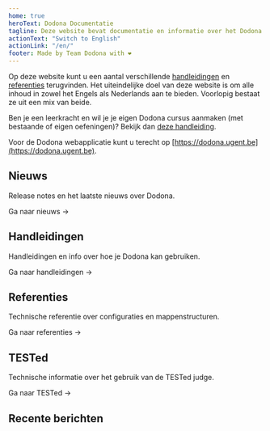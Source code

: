 ```yaml
---
home: true
heroText: Dodona Documentatie
tagline: Deze website bevat documentatie en informatie over het Dodona project.
actionText: "Switch to English"
actionLink: "/en/"
footer: Made by Team Dodona with ❤️
---
```


Op deze website kunt u een aantal verschillende [handleidingen](/guides) en [referenties](/references) terugvinden. Het uiteindelijke doel van deze website is om alle inhoud in zowel het Engels als Nederlands aan te bieden. Voorlopig bestaat ze uit een mix van beide.

Ben je een leerkracht en wil je je eigen Dodona cursus aanmaken (met bestaande of eigen oefeningen)? Bekijk dan [deze handleiding](guides/teachers/getting-started).

Voor de Dodona webapplicatie kunt u terecht op [https://dodona.ugent.be](https://dodona.ugent.be).

<div class="features">
  <div class="feature">
    <h2>Nieuws</h2>
    <p>Release notes en het laatste nieuws over Dodona.</p>
    <p><router-link to="/nl/news/">Ga naar nieuws →</router-link></p>
  </div>
  <div class="feature">
    <h2>Handleidingen</h2>
    <p>Handleidingen en info over hoe je Dodona kan gebruiken.</p>
    <p><router-link to="/nl/guides/">Ga naar handleidingen →</router-link></p>
  </div>
  <div class="feature">
    <h2>Referenties</h2>
    <p>Technische referentie over configuraties en mappenstructuren.</p>
    <p><router-link to="/nl/references/">Ga naar referenties →</router-link></p>
  </div>
  <div class="feature">
    <h2>TESTed</h2>
    <p>Technische informatie over het gebruik van de TESTed judge.</p>
    <p><router-link to="/nl/tested-judge/">Ga naar TESTed →</router-link></p>
  </div>
</div>

## Recente berichten
<NewsIndex category="current" lang="nl" limit="5" />